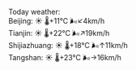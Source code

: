 Today weather:  
Beijing: ☀️   🌡️+11°C 🌬️↙4km/h  
Tianjin: ☀️   🌡️+22°C 🌬️↗19km/h  
Shijiazhuang: ☀️   🌡️+18°C 🌬️↑11km/h  
Tangshan: ☀️   🌡️+23°C 🌬️→16km/h  
